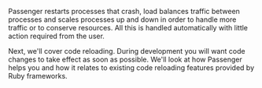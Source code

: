 Passenger restarts processes that crash, load balances traffic between processes and scales processes up and down in order to handle more traffic or to conserve resources. All this is handled automatically with little action required from the user.

Next, we'll cover code reloading. During development you will want code changes to take effect as soon as possible. We'll look at how Passenger helps you and how it relates to existing code reloading features provided by Ruby frameworks.
